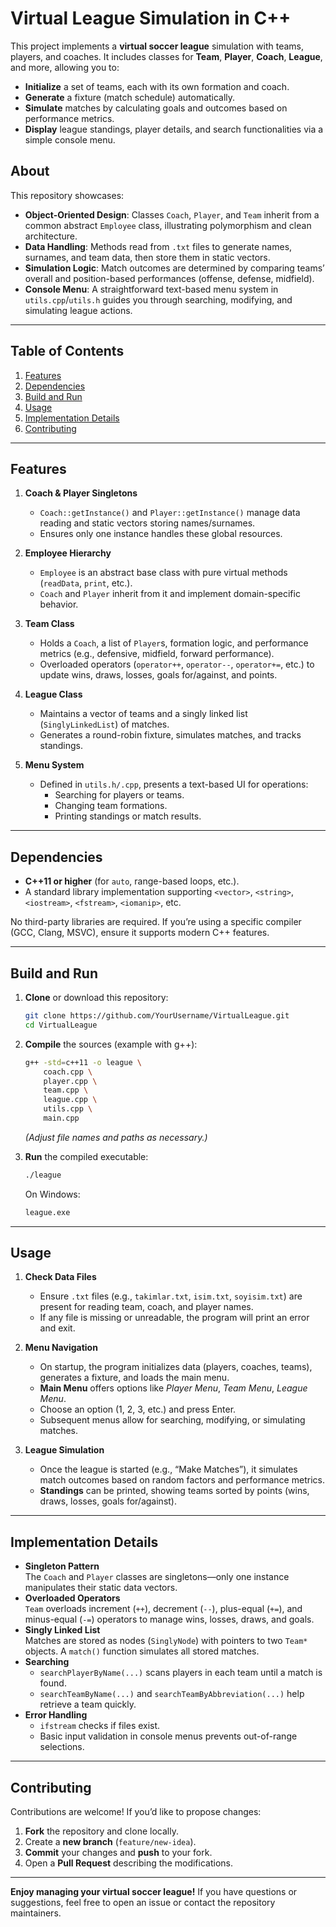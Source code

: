 # Virtual League Simulation in C++

This project implements a **virtual soccer league** simulation with teams, players, and coaches. It includes classes for **Team**, **Player**, **Coach**, **League**, and more, allowing you to:

- **Initialize** a set of teams, each with its own formation and coach.  
- **Generate** a fixture (match schedule) automatically.  
- **Simulate** matches by calculating goals and outcomes based on performance metrics.  
- **Display** league standings, player details, and search functionalities via a simple console menu.

## About

This repository showcases:
- **Object-Oriented Design**: Classes `Coach`, `Player`, and `Team` inherit from a common abstract `Employee` class, illustrating polymorphism and clean architecture.
- **Data Handling**: Methods read from `.txt` files to generate names, surnames, and team data, then store them in static vectors.
- **Simulation Logic**: Match outcomes are determined by comparing teams’ overall and position-based performances (offense, defense, midfield).
- **Console Menu**: A straightforward text-based menu system in `utils.cpp`/`utils.h` guides you through searching, modifying, and simulating league actions.

---

## Table of Contents

1. [Features](#features)  
3. [Dependencies](#dependencies)  
4. [Build and Run](#build-and-run)  
5. [Usage](#usage)  
6. [Implementation Details](#implementation-details)  
7. [Contributing](#contributing)  

---

## Features

1. **Coach & Player Singletons**  
   - `Coach::getInstance()` and `Player::getInstance()` manage data reading and static vectors storing names/surnames.  
   - Ensures only one instance handles these global resources.

2. **Employee Hierarchy**  
   - `Employee` is an abstract base class with pure virtual methods (`readData`, `print`, etc.).  
   - `Coach` and `Player` inherit from it and implement domain-specific behavior.

3. **Team Class**  
   - Holds a `Coach`, a list of `Player`s, formation logic, and performance metrics (e.g., defensive, midfield, forward performance).  
   - Overloaded operators (`operator++`, `operator--`, `operator+=`, etc.) to update wins, draws, losses, goals for/against, and points.

4. **League Class**  
   - Maintains a vector of teams and a singly linked list (`SinglyLinkedList`) of matches.  
   - Generates a round-robin fixture, simulates matches, and tracks standings.

5. **Menu System**  
   - Defined in `utils.h/.cpp`, presents a text-based UI for operations:
     - Searching for players or teams.
     - Changing team formations.
     - Printing standings or match results.

---

## Dependencies

- **C++11 or higher** (for `auto`, range-based loops, etc.).  
- A standard library implementation supporting `<vector>`, `<string>`, `<iostream>`, `<fstream>`, `<iomanip>`, etc.

No third-party libraries are required. If you’re using a specific compiler (GCC, Clang, MSVC), ensure it supports modern C++ features.

---

## Build and Run

1. **Clone** or download this repository:
   ```bash
   git clone https://github.com/YourUsername/VirtualLeague.git
   cd VirtualLeague
   ```
2. **Compile** the sources (example with g++):
   ```bash
   g++ -std=c++11 -o league \
       coach.cpp \
       player.cpp \
       team.cpp \
       league.cpp \
       utils.cpp \
       main.cpp
   ```
   *(Adjust file names and paths as necessary.)*

3. **Run** the compiled executable:
   ```bash
   ./league
   ```
   On Windows:
   ```bat
   league.exe
   ```

---

## Usage

1. **Check Data Files**  
   - Ensure `.txt` files (e.g., `takimlar.txt`, `isim.txt`, `soyisim.txt`) are present for reading team, coach, and player names.
   - If any file is missing or unreadable, the program will print an error and exit.

2. **Menu Navigation**  
   - On startup, the program initializes data (players, coaches, teams), generates a fixture, and loads the main menu.
   - **Main Menu** offers options like *Player Menu*, *Team Menu*, *League Menu*.
   - Choose an option (1, 2, 3, etc.) and press Enter.  
   - Subsequent menus allow for searching, modifying, or simulating matches.

3. **League Simulation**  
   - Once the league is started (e.g., “Make Matches”), it simulates match outcomes based on random factors and performance metrics.
   - **Standings** can be printed, showing teams sorted by points (wins, draws, losses, goals for/against).

---

## Implementation Details

- **Singleton Pattern**  
  The `Coach` and `Player` classes are singletons—only one instance manipulates their static data vectors.
- **Overloaded Operators**  
  `Team` overloads increment (`++`), decrement (`--`), plus-equal (`+=`), and minus-equal (`-=`) operators to manage wins, losses, draws, and goals.
- **Singly Linked List**  
  Matches are stored as nodes (`SinglyNode`) with pointers to two `Team*` objects. A `match()` function simulates all stored matches.
- **Searching**  
  - `searchPlayerByName(...)` scans players in each team until a match is found.
  - `searchTeamByName(...)` and `searchTeamByAbbreviation(...)` help retrieve a team quickly.
- **Error Handling**  
  - `ifstream` checks if files exist.
  - Basic input validation in console menus prevents out-of-range selections.

---

## Contributing

Contributions are welcome! If you’d like to propose changes:

1. **Fork** the repository and clone locally.  
2. Create a **new branch** (`feature/new-idea`).  
3. **Commit** your changes and **push** to your fork.  
4. Open a **Pull Request** describing the modifications.

---

**Enjoy managing your virtual soccer league!** If you have questions or suggestions, feel free to open an issue or contact the repository maintainers.
